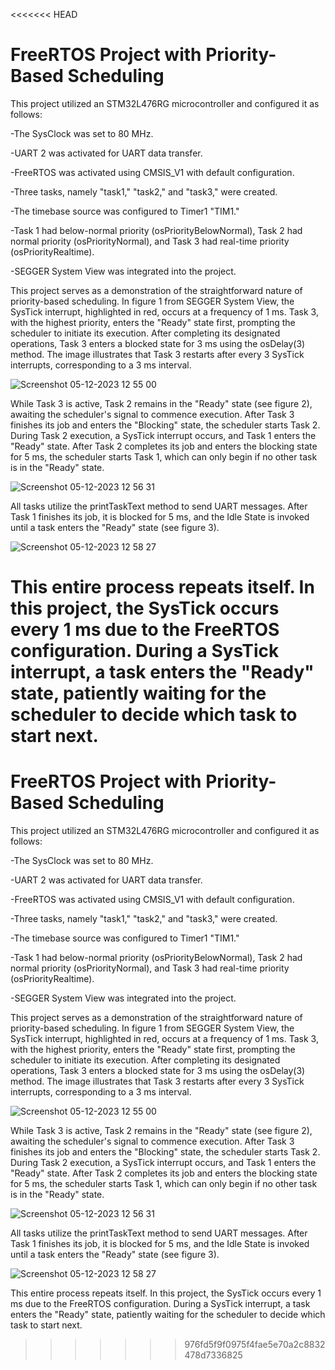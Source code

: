 <<<<<<< HEAD
# FreeRTOS Project with Priority-Based Scheduling
This project utilized an STM32L476RG microcontroller and configured it as follows:

-The SysClock was set to 80 MHz. 

-UART 2 was activated for UART data transfer.

-FreeRTOS was activated using CMSIS_V1 with default configuration.

-Three tasks, namely "task1," "task2," and "task3," were created.

-The timebase source was configured to Timer1 "TIM1."

-Task 1 had below-normal priority (osPriorityBelowNormal), Task 2 had normal priority (osPriorityNormal), and Task 3 had real-time priority (osPriorityRealtime).

-SEGGER System View was integrated into the project.


This project serves as a demonstration of the straightforward nature of priority-based scheduling. In figure 1 from SEGGER System View, the SysTick interrupt, highlighted
in red, occurs at a frequency of 1 ms. Task 3, with the highest priority, enters the "Ready" state first, prompting the scheduler to initiate its execution. After completing 
its designated operations, Task 3 enters a blocked state for 3 ms using the osDelay(3) method. The image illustrates that Task 3 restarts after every 3 SysTick 
interrupts, corresponding to a 3 ms interval.

![Screenshot 05-12-2023 12 55 00](https://github.com/ammaros86/FreeRTOS_STM32/assets/56800295/973d16f2-4f5c-4cae-a27b-5dfdaa63405e)


While Task 3 is active, Task 2 remains in the "Ready" state (see figure 2), awaiting the scheduler's signal to commence execution. After Task 3 finishes its job and enters the "Blocking" state,
the scheduler starts Task 2. During Task 2 execution, a SysTick interrupt occurs, and Task 1 enters the "Ready" state. After Task 2 completes its job and enters the blocking state
for 5 ms, the scheduler starts Task 1, which can only begin if no other task is in the "Ready" state.

![Screenshot 05-12-2023 12 56 31](https://github.com/ammaros86/FreeRTOS_STM32/assets/56800295/1f14529b-e010-4ecd-a246-bc862b88dc7c)

All tasks utilize the printTaskText method to send UART messages. After Task 1 finishes its job, it is blocked for 5 ms, and the Idle State is invoked until a task enters the "Ready" state (see figure 3).

![Screenshot 05-12-2023 12 58 27](https://github.com/ammaros86/FreeRTOS_STM32/assets/56800295/ba89b592-7fc7-46ed-a766-a2f078f14861)

This entire process repeats itself. In this project, the SysTick occurs every 1 ms due to the FreeRTOS configuration. During a SysTick interrupt, a task enters the "Ready" state, patiently
waiting for the scheduler to decide which task to start next.
=======
# FreeRTOS Project with Priority-Based Scheduling
This project utilized an STM32L476RG microcontroller and configured it as follows:

-The SysClock was set to 80 MHz. 

-UART 2 was activated for UART data transfer.

-FreeRTOS was activated using CMSIS_V1 with default configuration.

-Three tasks, namely "task1," "task2," and "task3," were created.

-The timebase source was configured to Timer1 "TIM1."

-Task 1 had below-normal priority (osPriorityBelowNormal), Task 2 had normal priority (osPriorityNormal), and Task 3 had real-time priority (osPriorityRealtime).

-SEGGER System View was integrated into the project.


This project serves as a demonstration of the straightforward nature of priority-based scheduling. In figure 1 from SEGGER System View, the SysTick interrupt, highlighted
in red, occurs at a frequency of 1 ms. Task 3, with the highest priority, enters the "Ready" state first, prompting the scheduler to initiate its execution. After completing 
its designated operations, Task 3 enters a blocked state for 3 ms using the osDelay(3) method. The image illustrates that Task 3 restarts after every 3 SysTick 
interrupts, corresponding to a 3 ms interval.

![Screenshot 05-12-2023 12 55 00](https://github.com/ammaros86/FreeRTOS_STM32/assets/56800295/973d16f2-4f5c-4cae-a27b-5dfdaa63405e)


While Task 3 is active, Task 2 remains in the "Ready" state (see figure 2), awaiting the scheduler's signal to commence execution. After Task 3 finishes its job and enters the "Blocking" state,
the scheduler starts Task 2. During Task 2 execution, a SysTick interrupt occurs, and Task 1 enters the "Ready" state. After Task 2 completes its job and enters the blocking state
for 5 ms, the scheduler starts Task 1, which can only begin if no other task is in the "Ready" state.

![Screenshot 05-12-2023 12 56 31](https://github.com/ammaros86/FreeRTOS_STM32/assets/56800295/1f14529b-e010-4ecd-a246-bc862b88dc7c)

All tasks utilize the printTaskText method to send UART messages. After Task 1 finishes its job, it is blocked for 5 ms, and the Idle State is invoked until a task enters the "Ready" state (see figure 3).

![Screenshot 05-12-2023 12 58 27](https://github.com/ammaros86/FreeRTOS_STM32/assets/56800295/ba89b592-7fc7-46ed-a766-a2f078f14861)

This entire process repeats itself. In this project, the SysTick occurs every 1 ms due to the FreeRTOS configuration. During a SysTick interrupt, a task enters the "Ready" state, patiently
waiting for the scheduler to decide which task to start next.
>>>>>>> 976fd5f9f0975f4fae5e70a2c8832478d7336825
